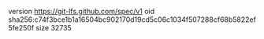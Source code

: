 version https://git-lfs.github.com/spec/v1
oid sha256:c74f3bce1b1a16504bc902170d19cd5c06c1034f507288cf68b5822ef5fe250f
size 32735
